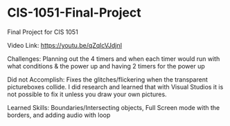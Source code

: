 # CIS-1051-Final-Project
Final Project for CIS 1051

Video Link: https://youtu.be/qZqlcVJdjnI

Challenges: Planning out the 4 timers and when each timer would run with what conditions & the power up and having 2 timers for the power up

Did not Accomplish: Fixes the glitches/flickering when the transparent pictureboxes collide. I did research and learned that with Visual Studios it is not possible to fix it unless you draw your own pictures.

Learned Skills: Boundaries/Intersecting objects, Full Screen mode with the borders, and adding audio with loop
